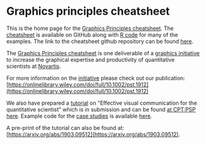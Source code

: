 # Graphics principles cheatsheet

This is the home page for the [Graphics Principles cheatsheet](https://github.com/GraphicsPrinciples/CheatSheet/blob/master/NVSCheatSheet.pdf). The [cheatsheet](https://github.com/GraphicsPrinciples/CheatSheet/blob/master/NVSCheatSheet.pdf) is available on GitHub along with [R code](https://github.com/GraphicsPrinciples/CheatSheet) for many of the examples. The link to the cheatsheet github repository can be found [here](https://github.com/GraphicsPrinciples/CheatSheet). 

The [Graphics Principles cheatsheet](https://github.com/GraphicsPrinciples/CheatSheet/blob/master/NVSCheatSheet.pdf) is one deliverable of a [graphics initiative](https://onlinelibrary.wiley.com/doi/full/10.1002/pst.1912) to increase the graphical expertise and productivity of quantitative scientists at [Novartis](https://www.novartis.com/our-science). 

For more information on the [initiative](initiative.html) please check out our publication: [https://onlinelibrary.wiley.com/doi/full/10.1002/pst.1912](https://onlinelibrary.wiley.com/doi/full/10.1002/pst.1912) 

We also have prepared a [tutorial](tutorial.html) on "Effective visual communication for the quantitative scientist" which is in submission and can be found [at CPT:PSP here](https://ascpt.onlinelibrary.wiley.com/doi/10.1002/psp4.12455). Example code for the [case studies](https://graphicsprinciples.github.io/tutorial-case-studies) is available [here](https://github.com/GraphicsPrinciples/tutorial-viz-com). 

A pre-print of the tutorial can also be found at: [https://arxiv.org/abs/1903.09512](https://arxiv.org/abs/1903.09512). 
